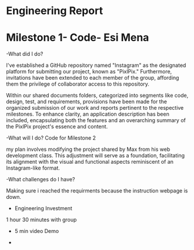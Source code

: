 # Engineering Report
# Milestone 1- Code- Esi Mena
-What did I do?

I've established a GitHub repository named "Instagram" as the designated platform for submitting our project, known as "PixlPix." Furthermore, invitations have been extended to each member of the group, affording them the privilege of collaborator access to this repository.

Within our shared documents folders, categorized into segments like code, design, test, and requirements, provisions have been made for the organized submission of our work and reports pertinent to the respective milestones. To enhance clarity, an application description has been included, encapsulating both the features and an overarching summary of the PixlPix project's essence and content.

-What will I do? Code for Milestone 2

my plan involves modifying the project shared by Max from his web development class. This adjustment will serve as a foundation, facilitating its alignment with the visual and functional aspects reminiscent of an Instagram-like format.

-What challenges do I have?

Making sure i reached the requirments because the instruction webpage is down.

- Engineering Investment
  
 1 hour 30 minutes with group

 - 5 min video Demo

 - 
  
